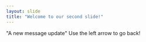```yaml
---
layout: slide
title: "Welcome to our second slide!"
---
```

"A new message update"
Use the left arrow to go back!

